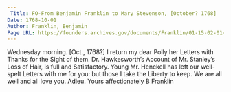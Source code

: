 ```yaml
---
 Title: FO-From Benjamin Franklin to Mary Stevenson, [October? 1768]
Date: 1768-10-01
Author: Franklin, Benjamin
Page URL: https://founders.archives.gov/documents/Franklin/01-15-02-0140
---
```


Wednesday morning. [Oct., 1768?]
I return my dear Polly her Letters with Thanks for the Sight of them. Dr. Hawkesworth’s Account of Mr. Stanley’s Loss of Hair, is full and Satisfactory. Young Mr. Henckell has left our well-spelt Letters with me for you: but those I take the Liberty to keep. We are all well and all love you. Adieu. Yours affectionately
B Franklin

